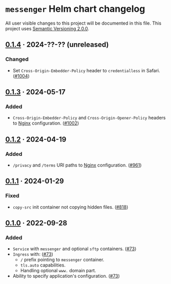 `messenger` Helm chart changelog
================================

All user visible changes to this project will be documented in this file. This project uses [Semantic Versioning 2.0.0].




## [0.1.4] · 2024-??-?? (unreleased)
[0.1.4]: https://github.com/team113/messenger/tree/helm%2Fmessenger%2F0.1.4/helm/messenger

### Changed

- Set `Cross-Origin-Embedder-Policy` header to `credentialless` in Safari. ([#1004])

[#1004]: https://github.com/team113/messenger/pull/1004




## [0.1.3] · 2024-05-17
[0.1.3]: https://github.com/team113/messenger/tree/helm%2Fmessenger%2F0.1.3/helm/messenger

### Added

- `Cross-Origin-Embedder-Policy` and `Cross-Origin-Opener-Policy` headers to [Nginx] configuration. ([#1002])

[#1002]: https://github.com/team113/messenger/pull/1002




## [0.1.2] · 2024-04-19
[0.1.2]: https://github.com/team113/messenger/tree/helm%2Fmessenger%2F0.1.2/helm/messenger

### Added

- `/privacy` and `/terms` URI paths to [Nginx] configuration. ([#961])

[#961]: https://github.com/team113/messenger/pull/961




## [0.1.1] · 2024-01-29
[0.1.1]: https://github.com/team113/messenger/tree/helm%2Fmessenger%2F0.1.1/helm/messenger

### Fixed

- `copy-src` init container not copying hidden files. ([#818])

[#818]: https://github.com/team113/messenger/pull/818




## [0.1.0] · 2022-09-28
[0.1.0]: https://github.com/team113/messenger/tree/helm%2Fmessenger%2F0.1.0/helm/messenger

### Added

- `Service` with `messenger` and optional `sftp` containers. ([#73])
- `Ingress` with: ([#73])
    - `/` prefix pointing to `messenger` container.
    - `tls.auto` capabilities.
    - Handling optional `www.` domain part.
- Ability to specify application's configuration. ([#73])

[#73]: https://github.com/team113/messenger/pull/73




[Nginx]: https://nginx.org
[Semantic Versioning 2.0.0]: https://semver.org
